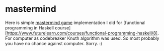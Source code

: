 # mastermind

Here is simple [mastermind game](https://en.wikipedia.org/wiki/Mastermind_(board_game)) implementation I did for [functional programming in Haskell course][https://www.futurelearn.com/courses/functional-programming-haskell/8].  
For computer as codebreaker Knuth algorithm was used. So most probably you have no chance against computer. Sorry. :)
